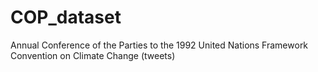 # COP_dataset
Annual Conference of the Parties to the 1992 United Nations Framework Convention on Climate Change (tweets)
